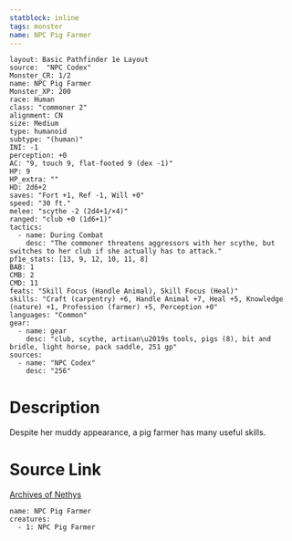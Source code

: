 ```yaml
---
statblock: inline
tags: monster
name: NPC Pig Farmer
---
```

```statblock
layout: Basic Pathfinder 1e Layout
source:  "NPC Codex"
Monster_CR: 1/2
name: NPC Pig Farmer
Monster_XP: 200
race: Human
class: "commoner 2"
alignment: CN
size: Medium
type: humanoid
subtype: "(human)"
INI: -1
perception: +0
AC: "9, touch 9, flat-footed 9 (dex -1)"
HP: 9
HP_extra: ""
HD: 2d6+2
saves: "Fort +1, Ref -1, Will +0"
speed: "30 ft."
melee: "scythe -2 (2d4+1/×4)"
ranged: "club +0 (1d6+1)"
tactics:
  - name: During Combat
    desc: "The commoner threatens aggressors with her scythe, but switches to her club if she actually has to attack."
pf1e_stats: [13, 9, 12, 10, 11, 8]
BAB: 1
CMB: 2
CMD: 11
feats: "Skill Focus (Handle Animal), Skill Focus (Heal)"
skills: "Craft (carpentry) +6, Handle Animal +7, Heal +5, Knowledge (nature) +1, Profession (farmer) +5, Perception +0"
languages: "Common"
gear:
  - name: gear
    desc: "club, scythe, artisan\u2019s tools, pigs (8), bit and bridle, light horse, pack saddle, 251 gp"
sources:
  - name: "NPC Codex"
    desc: "256"
```
# Description
Despite her muddy appearance, a pig farmer has many useful skills.
# Source Link
[Archives of Nethys](https://aonprd.com/NPCDisplay.aspx?ItemName=Pig%20Farmer)
```encounter-table
name: NPC Pig Farmer
creatures:
  - 1: NPC Pig Farmer
```
